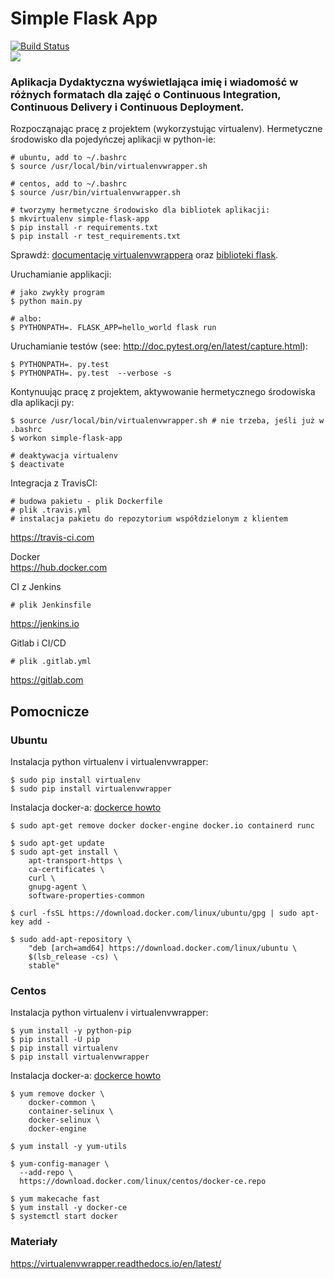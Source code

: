 # Simple Flask App

[![Build Status](https://travis-ci.com/AdrianDolniak/flask-hello-world.svg?branch=master)](https://travis-ci.com/AdrianDolniak/flask-hello-world) \
<a href="https://www.statuscake.com" title="Website Uptime Monitoring"><img src="https://app.statuscake.com/button/index.php?Track=4018761&Days=1&Design=5" /></a>

### Aplikacja Dydaktyczna wyświetlająca imię i wiadomość w różnych formatach dla zajęć o Continuous Integration, Continuous Delivery i Continuous Deployment.


Rozpocząnając pracę z projektem (wykorzystując virtualenv). Hermetyczne środowisko dla pojedyńczej aplikacji w python-ie:

    # ubuntu, add to ~/.bashrc
    $ source /usr/local/bin/virtualenvwrapper.sh
    
    # centos, add to ~/.bashrc
    $ source /usr/bin/virtualenvwrapper.sh
   
    # tworzymy hermetyczne środowisko dla bibliotek aplikacji:
    $ mkvirtualenv simple-flask-app
    $ pip install -r requirements.txt
    $ pip install -r test_requirements.txt

  Sprawdź: [documentację virtualenvwrappera](https://virtualenvwrapper.readthedocs.io/en/latest/command_ref.html) oraz [biblioteki flask](http://flask.pocoo.org).

Uruchamianie applikacji:

    # jako zwykły program
    $ python main.py

    # albo:
    $ PYTHONPATH=. FLASK_APP=hello_world flask run

Uruchamianie testów (see: http://doc.pytest.org/en/latest/capture.html):


    $ PYTHONPATH=. py.test
    $ PYTHONPATH=. py.test  --verbose -s

Kontynuując pracę z projektem, aktywowanie hermetycznego środowiska dla aplikacji py:

  
    $ source /usr/local/bin/virtualenvwrapper.sh # nie trzeba, jeśli już w .bashrc
    $ workon simple-flask-app

    # deaktywacja virtualenv
    $ deactivate

Integracja z TravisCI:

  
    # budowa pakietu - plik Dockerfile
    # plik .travis.yml    
    # instalacja pakietu do repozytorium współdzielonym z klientem 

 https://travis-ci.com
 

 Docker \
 https://hub.docker.com

CI z Jenkins
    
    # plik Jenkinsfile 

https://jenkins.io

Gitlab i CI/CD

    # plik .gitlab.yml

https://gitlab.com

## Pomocnicze


### Ubuntu

Instalacja python virtualenv i virtualenvwrapper:


    $ sudo pip install virtualenv
    $ sudo pip install virtualenvwrapper

Instalacja docker-a: [dockerce howto](https://docs.docker.com/install/linux/docker-ce/ubuntu/)


    $ sudo apt-get remove docker docker-engine docker.io containerd runc
    
    $ sudo apt-get update
    $ sudo apt-get install \
        apt-transport-https \
        ca-certificates \
        curl \
        gnupg-agent \
        software-properties-common
        
    $ curl -fsSL https://download.docker.com/linux/ubuntu/gpg | sudo apt-key add -
    
    $ sudo add-apt-repository \
        "deb [arch=amd64] https://download.docker.com/linux/ubuntu \
        $(lsb_release -cs) \
        stable"
    

### Centos


Instalacja python virtualenv i virtualenvwrapper:


    $ yum install -y python-pip
    $ pip install -U pip
    $ pip install virtualenv
    $ pip install virtualenvwrapper

Instalacja docker-a: [dockerce howto](https://docs.docker.com/install/linux/docker-ce/centos/)


    $ yum remove docker \
        docker-common \
        container-selinux \
        docker-selinux \
        docker-engine

    $ yum install -y yum-utils

    $ yum-config-manager \
      --add-repo \
      https://download.docker.com/linux/centos/docker-ce.repo

    $ yum makecache fast
    $ yum install -y docker-ce
    $ systemctl start docker

### Materiały


https://virtualenvwrapper.readthedocs.io/en/latest/
